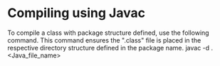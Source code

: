 # Compiling using Javac

To compile a class with package structure defined, use the following command. This command ensures the ".class" file is placed in the respective directory structure defined in the package name.
javac -d . <Java_file_name>
